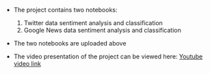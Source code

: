 - The project contains two notebooks:
    1. Twitter data sentiment analysis and classification
    2. Google News data sentiment analysis and classification

- The two notebooks are uploaded above
- The video presentation of the project can be viewed here: [Youtube video link](https://www.youtube.com/watch?v=xXOmEEJo0fs&t=1s)
